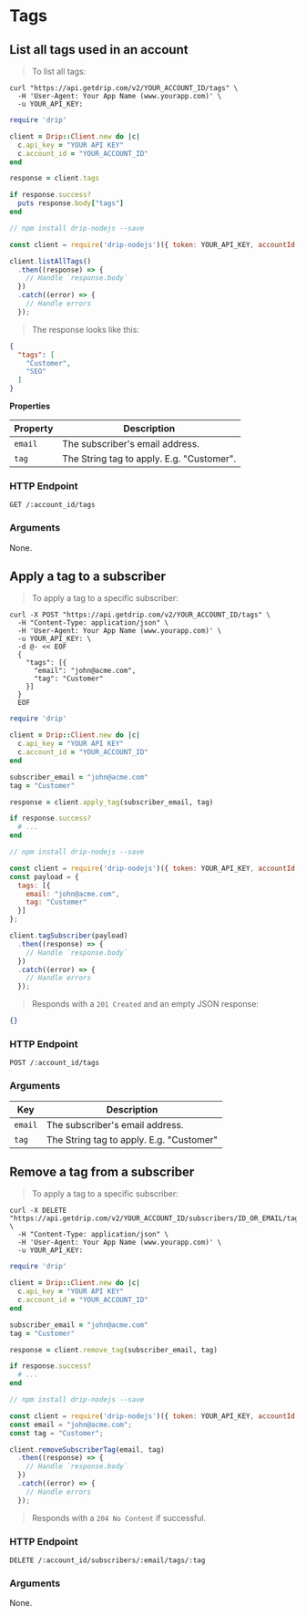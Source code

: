 # Tags

## List all tags used in an account

> To list all tags:

```shell
curl "https://api.getdrip.com/v2/YOUR_ACCOUNT_ID/tags" \
  -H 'User-Agent: Your App Name (www.yourapp.com)' \
  -u YOUR_API_KEY:
```

```ruby
require 'drip'

client = Drip::Client.new do |c|
  c.api_key = "YOUR API KEY"
  c.account_id = "YOUR_ACCOUNT_ID"
end

response = client.tags

if response.success?
  puts response.body["tags"]
end
```

```javascript
// npm install drip-nodejs --save

const client = require('drip-nodejs')({ token: YOUR_API_KEY, accountId: YOUR_ACCOUNT_ID });

client.listAllTags()
  .then((response) => {
    // Handle `response.body`
  })
  .catch((error) => {
    // Handle errors
  });
```

> The response looks like this:

```json
{
  "tags": [
    "Customer",
    "SEO"
  ]
}
```

**Properties**

<table>
  <thead>
    <tr>
      <th>Property</th>
      <th>Description</th>
    </tr>
  </thead>
  <tbody>
    <tr>
      <td><code>email</code></td>
      <td>The subscriber's email address.</td>
    </tr>
    <tr>
      <td><code>tag</code></td>
      <td>The String tag to apply. E.g. "Customer".</td>
    </tr>
  </tbody>
</table>

### HTTP Endpoint

`GET /:account_id/tags`

### Arguments

None.

## Apply a tag to a subscriber

> To apply a tag to a specific subscriber:

```shell
curl -X POST "https://api.getdrip.com/v2/YOUR_ACCOUNT_ID/tags" \
  -H "Content-Type: application/json" \
  -H 'User-Agent: Your App Name (www.yourapp.com)' \
  -u YOUR_API_KEY: \
  -d @- << EOF
  {
    "tags": [{
      "email": "john@acme.com",
      "tag": "Customer"
    }]
  }
  EOF
```

```ruby
require 'drip'

client = Drip::Client.new do |c|
  c.api_key = "YOUR API KEY"
  c.account_id = "YOUR_ACCOUNT_ID"
end

subscriber_email = "john@acme.com"
tag = "Customer"

response = client.apply_tag(subscriber_email, tag)

if response.success?
  # ...
end
```

```javascript
// npm install drip-nodejs --save

const client = require('drip-nodejs')({ token: YOUR_API_KEY, accountId: YOUR_ACCOUNT_ID });
const payload = {
  tags: [{
    email: "john@acme.com",
    tag: "Customer"
  }]
};

client.tagSubscriber(payload)
  .then((response) => {
    // Handle `response.body`
  })
  .catch((error) => {
    // Handle errors
  });
```

> Responds with a `201 Created` and an empty JSON response:

```json
{}
```

### HTTP Endpoint

`POST /:account_id/tags`

### Arguments

<table>
  <thead>
    <tr>
      <th>Key</th>
      <th>Description</th>
    </tr>
  </thead>
  <tbody>
    <tr>
      <td><code>email</code></td>
      <td>The subscriber's email address.</td>
    </tr>
    <tr>
      <td><code>tag</code></td>
      <td>The String tag to apply. E.g. "Customer"</td>
    </tr>
  </tbody>
</table>

## Remove a tag from a subscriber

> To apply a tag to a specific subscriber:

```shell
curl -X DELETE "https://api.getdrip.com/v2/YOUR_ACCOUNT_ID/subscribers/ID_OR_EMAIL/tags/TAG" \
  -H "Content-Type: application/json" \
  -H 'User-Agent: Your App Name (www.yourapp.com)' \
  -u YOUR_API_KEY:
```

```ruby
require 'drip'

client = Drip::Client.new do |c|
  c.api_key = "YOUR API KEY"
  c.account_id = "YOUR_ACCOUNT_ID"
end

subscriber_email = "john@acme.com"
tag = "Customer"

response = client.remove_tag(subscriber_email, tag)

if response.success?
  # ...
end
```

```javascript
// npm install drip-nodejs --save

const client = require('drip-nodejs')({ token: YOUR_API_KEY, accountId: YOUR_ACCOUNT_ID });
const email = "john@acme.com";
const tag = "Customer";

client.removeSubscriberTag(email, tag)
  .then((response) => {
    // Handle `response.body`
  })
  .catch((error) => {
    // Handle errors
  });
```

> Responds with a `204 No Content` if successful.

### HTTP Endpoint

`DELETE /:account_id/subscribers/:email/tags/:tag`

### Arguments

None.
